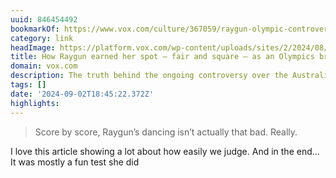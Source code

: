 ```yaml
---
uuid: 846454492
bookmarkOf: https://www.vox.com/culture/367059/raygun-olympic-controversy-breaking-corruption
category: link
headImage: https://platform.vox.com/wp-content/uploads/sites/2/2024/08/gettyimages-2166052398.jpg?quality=90&strip=all&crop=0%2C10.946006078222%2C100%2C78.107987843557&w=1200
title: How Raygun earned her spot — fair and square — as an Olympics breaker
domain: vox.com
description: The truth behind the ongoing controversy over the Australian b-girl.
tags: []
date: '2024-09-02T18:45:22.372Z'
highlights:
---
```


> Score by score, Raygun’s dancing isn’t actually that bad. Really.

I love this article showing a lot about how easily we judge. And in the end... It was mostly a fun test she did

